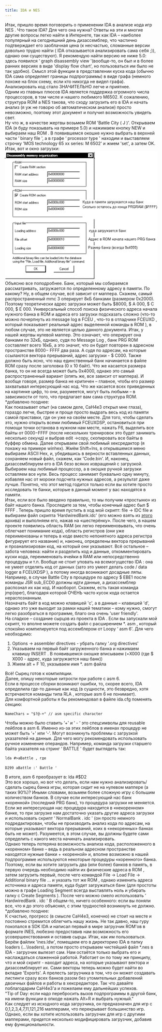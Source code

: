 ```yaml
---
title: IDA и NES
---
```

Итак, пришло время поговорить о применении IDA в анализе кода игр NES . Что такое IDA? Для чего она нужна? Ответы на эти и многие другие вопросы легко найти в Интернете, так как IDA – наиболее популярный на сегодняшний день дизассемблер, что частично подтверждает его заоблачная цена (к несчастью, сломанные версии довольно трудно найти ( IDA отказывается анализировать сама себя ;)), однако они существуют). Я рекомендую найти версию не ниже 5.0: здесь появился ‘ graph disassembly view '(вообще-то, он был и в более ранних версиях в виде 'display flow chart', но пользоваться им было не так удобно). Смысл этой функции в представлении куска кода (обычно IDA сама определяет границы подпрограммы) в виде графа (немного похоже на блок схему, если кто никогда не видел графа). Анализировать код стало ЗНАЧИТЕЛЬНО легче и приятнее.  
Одним из главных плюсов IDA является поддержка огромного числа процессоров, в том числе и нашего любимого М6502. К сожалению, структура ROM а NES такова, что сходу загрузить его в IDA и начать анализ (я уж не говорю об автоматическом анализе) просто невозможно, поэтому этот документ и получил возможность увидеть свет.  
Ну что ж, в качестве жертвы возьмем ROM 'Battle City ( J )'. Открываем IDA (я буду показывать на примере 5.0) и нажимаем кнопку NEW и выбираем наш ROM . В появившемся окошке нужно выбрать в верхней части ‘ binary file ', а в графе ‘ processor type ' находим и выставляем строчку 'MOS technology 65 xx series: M 6502' и жмем 'set', а затем OK. Итак, вот и окно загрузки:   
![IDA_HowTo](IDA_HowTo.png)  
Объясню все поподробнее. Банк, который мы собираемся рассматривать, загружается по определенному адресу в памяти. По какому? Ну, в общем случае, всё зависит от маппера. Скажем, самый распространенный mmc 3 оперирует 8кБ банками (размером 0х2000). Поэтому теоретически адрес загрузки может быть $8000, $ A 000, $ C 000, $ E 000. Универсальный способ поиска физического адреса начала нужного банка в ROM и адреса его загрузки подсказать сложно (что-то можно почерпнуть из message log в FCEU , что-то в отладчике FCEUXD , который показывает реальный адрес выделенной команды в ROM ), в любом случае, это не является целью данного документа. Итак, у нашей жертвы нулевой маппер. Это означает, что оперирует она банками по 32кБ, однако, судя по Message Log , банк PRG ROM составляет всего 16кБ, а это значит, что он будет повторен в адресном пространстве $8000-$ FFFF два раза. А судя по адресам, на которые ссылаются вектора прерываний, адрес загрузки - $ C000. Также должно быть ясно, что наш единственный банк начинается в файле ROM сразу после заголовка (0 x 10 байт). Что же касается размера банка, то он не всегда может быть 0х4000, однако это самый распространенный вариант (опять же, все зависит от маппера). И вообще говоря, размер банка не критичен – главное, чтобы его размер захватывал интересующий нас код. Что же касается всех приведенных на картинке цифр, то они, разумеется, могут быть любыми – в зависимости от того, что предлагает вам сама структура ROM.  
\*добавлено позднее:  
Как показывает опыт (на самом деле, CaH4e3 открыл мне глаза), гораздо легче, быстрее и проще просто выдрать весь код из памяти самой приставки, где он уже на своём месте. Для того, чтобы сделать это, нужно открыть всеми любимый FCEUXDSP, остановиться при помощи точки останова в нужном нам месте, нажать F6, выделить все байты от $0000-$FFFF (после нескольких тренировок это будет занимать несколько секунд) и выбрав edit ->copy, скопировать все байты в буффер обмена. Далее открываем свой любимый хексредактор (я покажу на примере winhex). Жмём Shift+Ins, в открывшемся меню выбираем ASCII Hex, и, убедившись в верности вставленных данных, сохраняем новый файл, скажем, как 'Code.bin'. И, наконец, дизассемблируем его в IDA безо всяких извращений с загрузкой. Выбираем наш любимый процессор, а в окошке ручной загрузки оставляем все нули. Весь процесс занимает буквально одну минуту, избавляя нас от мороки подсчета нужных адресов, а результат даже лучше. Понятно, что этот метод годится только если вы хотите просто исследовать те банки, которые в данный момент у вас находятся в памяти.  
Итак, если все было введено правильно, то мы получим «простыню» из байт нашего банка. Проследите за тем, чтобы конечный адрес был $ FFFF . Теперь пришло время пустить в ход мой скрипт: file -> IDC file и выбираем файл скрипта ‘HardwiredBank.idc' (его можно взять из [этого](/files/m6502ida.rar) архива) и выполняем его, нажав на «шестерёнку». После чего, в нашем проекте появились область RAM (их легко переименовывать, что очень облегчает понимание кода), область регистров (они уже переименованы и теперь в коде вместо непонятного адреса регистра фигурирует его название) и, наконец, определены вектора прерываний и проанализирован код, на который они указывают. Всё остальное – забота человека: найти и разделить код и данные, откомментировать куски кода, переименовать ячейки в RAM или непосредственно процедуры и т.п. Вообще не стоит уповать на всемогущество IDA : она не умеет отделять код от данных (зато это умеет делать code / data logger в FCEUXDSP ), а потому иногда возникают досадные ляпы. Например, в случае Battle City в процедуре по адресу $ EBE1 после команды JSR sub_ECD0 должны идти данные, а дизассемблер распознал их как код. И наоборот. Скажем, есть такая команда jmp(oper), благодаря которой ОЧЕНЬ часто кусок кода остается нераспознанным.  
Назначать байт в код можно клавишей 'c', а в данные – клавишей 'd', однако это уже выходит за рамки нашей тематики – кому нужно, смогут легко разобраться в программе, благо она очень 'user friendly'.  
На сладкое – создание сырцов из проекта в IDA . Если вы запускали мой скрипт, то вполне можете создать файл с расширением \*. asm , который спокойно компилируется под ассемблером от Loopy ‘ asm 6'. Для чего необходимо: 
 
1. Options -> assembler directives - убрать галку '.org directives'  
1. Указываем на первый байт загруженного банка и нажимаем клавишу INSERT . В появившемся окошке вписываем ($=$X000 (где $ X000 - адрес, куда загружается наш банк))  
1. Жмем alt + F 10, указываем имя *. asm файла  

Всё! Сырец готов к компиляции.  
Далее, опишу некоторые хитрости при работе с asm 6.  
Если в процессе сборки возникают ошибки, то, скорее всего, IDA определила где-то данные как код (в сущности, это безвредно, хотя встречаются команды типа RLA , которые asm 6 не понимает).  
Для комфортной работы я бы рекомендовал в файле ida.cfg поменять секцию:  

```
NameChars = "$?@-+" // asm specific character 
```
Чтобы можно было ставить ‘+' и ‘ - ‘ это спецсимволы для reusable лейблов в asm 6. Именно из-за этих лейблов в именах процедур не может быть ‘+' или ‘-'. Могут возникнуть проблемы с загрузкой указателей на данные. Для чего могу рекомендовать использовать ручное изменение операндов. Например, команда загрузки старшего байта указателя на стринг ‘ BATTLE ' будет выглядеть так:  
```
lda #>aBattle , где 

D299 aBattle :' Battle ' 
```
В итоге, asm 6 преобразует в: lda #$D2  
Это все хорошо, но вот что делать, если нам нужно анализировать/сделать сырец банка игры, которая сидит не на нулевом маппере (а таких 90%)? Иными словами, возьмем более сложную игру с большим количеством банков. В случае если интересующий нас банк «коренной» (последний PRG банк), то процедура загрузки не меняется. Если же интересующая нас процедура находится в «некоренном» банке, то при загрузке нам достаточно указать другие адреса загрузки и использовать скрипт ‘ NormalBank . idc ' (он просто немного подредактирован, чтобы не производить анализ кода по адресам, на которые указывают вектора прерываний, коих в «некоренных» банках быть не может). Разумеется, в этом случае, вы должны будете сами определить с какого места начинать анализировать.  
Однако теперь потеряна возможность анализа кода, расположенного в «коренном» банке – ведь в реальном адресном пространстве находятся нужные банки + «коренной» и, вполне возможно в нашей подпрограмме используются некоторые процедуры «коренного» банка. Поэтому, если вы хотите загрузить два (или более) банков в память, в первую очередь необходимо найти их физические адреса в ROM , затем загрузить первый, после чего командой File -> Load File -> Additional binary file … и указать тот же ROM , однако изменить адреса источника и адреса памяти, куда будет загружаться банк (для простоты можно в графе Loading Segment всегда выставлять ноль и убирать галку с Create Segments ). После чего можно смело использовать ‘ HardwiredBank . idc ' В общем-то, ничего особенного: если вы поняли все, что я до этого объяснял, с этим трудностей возникнуть не должно.  
\*добавлено позднее:  
К счастью, прогресс (в смысле CaH4e3, конечно) не стоит на месте и постоянно стремится облегчить нашу жизнь. Не так давно, наш гуру покопался в SDK IDA и написал первый в мире загрузчик ROM'ов в формате iNES, любезно предоставив нам возможность его усовершенствования и оставив сырцы. Итак, как им пользоваться. Берём файлик 'ines.ldw', помещаем его в директорию IDA в папку loaders (\...\loaders\), а потом просто открываем чистейший файл *.nes в IDA - загрузчик вылезет сам. Нам остаётся только выбрать его и наслаждаться слаженной работой. Работает он по тому же принципу, что и мой скрипт - находит адреса, на которые указывают вектора и дизассемблирует их. Сами векторы теперь можно будет найти во вкладке 'Exports'. А прелесть загрузчика в том, что он может создавать листинги сразу всех банков разом без утомительных добавлений двоичных файлов и работы в хексредакторе. Так что давайте поблагодарим CaH4e3'а и пожелаем ему дальнейших успехов.  
"Tip of Day: если надо перебросить вызов подпрограммы в другой банк, на имени функции в опкоде нажать Alt+R и выбрать нужный."  
Как следует из исходного кода загрузчика, он предназначен для игр с 0,1,2,3,4,7,11,121,216 мапперами, что перекрывает большинство игр. Однако, если вы хотите использовать загрузчик для игр с другими мапперами, придется несколько модифицировать загрузчик, добавив ему функциональности.  
 